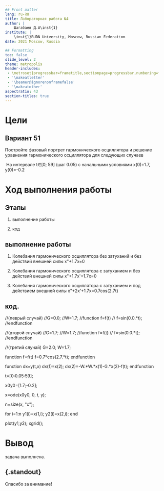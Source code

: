 ```yaml
---
## Front matter
lang: ru-RU
title: Лабораторная работа №4
author: |
	Шагабаев Д.А\inst{1}
institute: |
	\inst{1}RUDN University, Moscow, Russian Federation
date: 2021 Moscow, Russia

## Formatting
toc: false
slide_level: 2
theme: metropolis
header-includes: 
 - \metroset{progressbar=frametitle,sectionpage=progressbar,numbering=fraction}
 - '\makeatletter'
 - '\beamer@ignorenonframefalse'
 - '\makeatother'
aspectratio: 43
section-titles: true
---
```


# Цели 

## Вариант 51

Постройте фазовый портрет гармонического осциллятора и решение уравнения гармонического осциллятора для следующих случаев 

​       На интервале t∈[0; 59] (шаг 0.05) с начальными условиями x(0)=1.7, y(0)=-0.2

# Ход выполнения работы

## Этапы 

1. выполнение работы

2. код


## выполнение работы

1. Колебания гармонического осциллятора без затуханий и без действий внешней силы x"+1.7x=0

2. Колебания гармонического осциллятора c затуханием и без действий внешней силы x"+1.7x'+1.7x=0

3. Колебания гармонического осциллятора c затуханием и под действием внешней силы x"+2x'+1.7x=0.7cos(2.7t)

## код.

//(певрый случай)
 //G=0.0; 
 //W=1.7;
 //function f=f(t)
 //  f=sin(0.0.*t);
 //endfunction

 //(второй случай)
 //G=1.7;
 //W=1.7;
 //function f=f(t)
 //  f=sin(0.0.*t);
 //endfunction

 //(третий случай)
 G=2.0;
 W=1.7;

 function f=f(t)
   f=0.7*cos(2.7.*t);
 endfunction

 function dx=y(t,x)
   dx(1)=x(2);
   dx(2)=-W.*W.*x(1)-G.*x(2)-f(t);
 endfunction

 t=[0:0.05:59];

 x0y0=[1.7;-0.2];

 x=ode(x0y0, 0, t, y);

 n=size(x, "c");

 for i=1:n
   y1(i)=x(1,i);
   y2(i)=x(2,i);
 end

 plot(y1,y2);
 xgrid();

# Вывод

задача выполнена.


## {.standout}

Спасибо за внимание!
